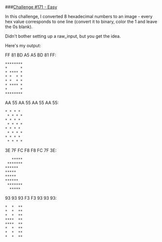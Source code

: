 ###[Challenge #171 - Easy](http://www.reddit.com/r/dailyprogrammer/comments/2ao99p/7142014_challenge_171_easy_hex_to_8x8_bitmap/)


In this challenge, I converted 8 hexadecimal numbers to an image - every hex value corresponds to one line (convert it to binary, color the 1 and leave the 0s blank).

Didn't bother setting up a raw_input, but you get the idea.


Here's my output:

FF 81 BD A5 A5 BD 81 FF:

    ********
    *      *
    * **** *
    * *  * *
    * *  * *
    * **** *
    *      *
    ********

AA 55 AA 55 AA 55 AA 55: 

    * * * * 
     * * * *
    * * * * 
     * * * *
    * * * * 
     * * * *
    * * * * 
     * * * *

3E 7F FC F8 F8 FC 7F 3E: 

       ***** 
     *******
    ******  
    *****   
    *****   
    ******  
     *******
      ***** 

93 93 93 F3 F3 93 93 93:

    *  *  **
    *  *  **
    *  *  **
    ****  **
    ****  **
    *  *  **
    *  *  **
    *  *  **
